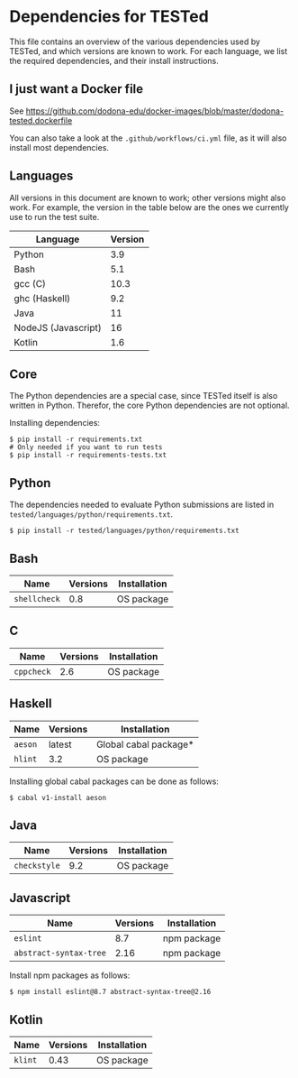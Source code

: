 # Dependencies for TESTed

This file contains an overview of the various dependencies used by TESTed, and which versions are known to work. For
each language, we list the required dependencies, and their install instructions.

## I just want a Docker file

See https://github.com/dodona-edu/docker-images/blob/master/dodona-tested.dockerfile

You can also take a look at the `.github/workflows/ci.yml` file, as it will also install most dependencies.

## Languages

All versions in this document are known to work; other versions might also work. For example, the version in the table
below are the ones we currently use to run the test suite.

| Language            | Version |
|---------------------|---------|
| Python              | 3.9     |
| Bash                | 5.1     |
| gcc (C)             | 10.3    |
| ghc (Haskell)       | 9.2     |
| Java                | 11      |
| NodeJS (Javascript) | 16      |
| Kotlin              | 1.6     |

## Core

The Python dependencies are a special case, since TESTed itself is also written in Python. Therefor, the core Python
dependencies are not optional.

Installing dependencies:

```shell
$ pip install -r requirements.txt
# Only needed if you want to run tests
$ pip install -r requirements-tests.txt
```

## Python

The dependencies needed to evaluate Python submissions are listed in `tested/languages/python/requirements.txt`.

```shell
$ pip install -r tested/languages/python/requirements.txt
```

## Bash

| Name         | Versions | Installation |
|--------------|----------|--------------|
| `shellcheck` | 0.8      | OS package   |

## C

| Name       | Versions | Installation |
|------------|----------|--------------|
| `cppcheck` | 2.6      | OS package   |

## Haskell

| Name      | Versions | Installation          |
|-----------|----------|-----------------------|
| `aeson`   | latest   | Global cabal package* |
| `hlint`   | 3.2      | OS package            |

Installing global cabal packages can be done as follows:

```shell
$ cabal v1-install aeson
```

## Java

| Name         | Versions | Installation |
|--------------|----------|--------------|
| `checkstyle` | 9.2      | OS package   |

## Javascript

| Name                    | Versions | Installation |
|-------------------------|----------|--------------|
| `eslint`                | 8.7      | npm package  |
| `abstract-syntax-tree`  | 2.16     | npm package  |

Install npm packages as follows:

```shell
$ npm install eslint@8.7 abstract-syntax-tree@2.16
```

## Kotlin

| Name                   | Versions | Installation |
|------------------------|----------|--------------|
| `klint`                | 0.43     | OS package   |

